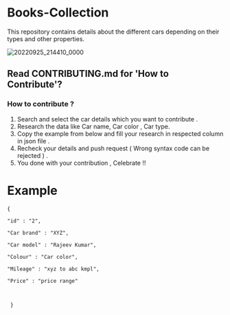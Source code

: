 # Books-Collection
This repository contains details about the different cars depending on their types and other properties.

![20220925_214410_0000]([https://user-images.githubusercontent.com/110158865/192154523-abb62827-893d-4577-a6a5-7508b25f8082.png](https://www.google.com/url?sa=i&url=https%3A%2F%2Fwww.wallpaperflare.com%2Fcar-vaporwave-wallpaper-yhphx&psig=AOvVaw1B5sKEkoqR4rj1R6-S13yj&ust=1664636415381000&source=images&cd=vfe&ved=0CAwQjRxqFwoTCKDkx4bkvPoCFQAAAAAdAAAAABAI))



## Read CONTRIBUTING.md for 'How to Contribute'?

### How to contribute ?

1. Search and select the car details which you want to contribute .
2. Research the data like Car name, Car color , Car type.
3. Copy the example from below and fill your research in respected column in json file .
4. Recheck your details and push request ( Wrong syntax code can be rejected ) .
5. You done with your contribution , Celebrate !! 

 # Example

    {
 
    "id" : "2",
    
    "Car brand" : "XYZ",
    
    "Car model" : "Rajeev Kumar",
    
    "Colour" : "Car color",
    
    "Mileage" : "xyz to abc kmpl",
    
    "Price" : "price range"
    
    
    
     }
